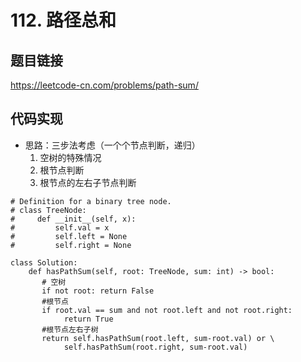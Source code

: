 # 112. 路径总和

## 题目链接

https://leetcode-cn.com/problems/path-sum/

## 代码实现

- 思路：三步法考虑（一个个节点判断，递归）
  1. 空树的特殊情况
  2. 根节点判断
  3. 根节点的左右子节点判断

```python3
# Definition for a binary tree node.
# class TreeNode:
#     def __init__(self, x):
#         self.val = x
#         self.left = None
#         self.right = None

class Solution:
    def hasPathSum(self, root: TreeNode, sum: int) -> bool:
       # 空树
       if not root: return False
       #根节点
       if root.val == sum and not root.left and not root.right:
       		return True
       #根节点左右子树
       return self.hasPathSum(root.left, sum-root.val) or \
       		self.hasPathSum(root.right, sum-root.val)
```

